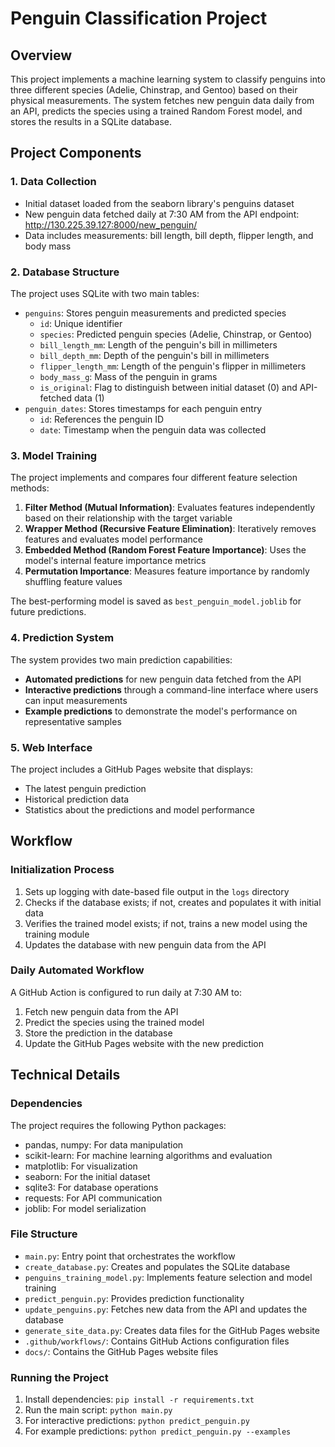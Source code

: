 # Penguin Classification Project

## Overview
This project implements a machine learning system to classify penguins into three different species (Adelie, Chinstrap, and Gentoo) based on their physical measurements. The system fetches new penguin data daily from an API, predicts the species using a trained Random Forest model, and stores the results in a SQLite database.

## Project Components

### 1. Data Collection
- Initial dataset loaded from the seaborn library's penguins dataset
- New penguin data fetched daily at 7:30 AM from the API endpoint: http://130.225.39.127:8000/new_penguin/
- Data includes measurements: bill length, bill depth, flipper length, and body mass

### 2. Database Structure
The project uses SQLite with two main tables:
- `penguins`: Stores penguin measurements and predicted species
  - `id`: Unique identifier
  - `species`: Predicted penguin species (Adelie, Chinstrap, or Gentoo)
  - `bill_length_mm`: Length of the penguin's bill in millimeters
  - `bill_depth_mm`: Depth of the penguin's bill in millimeters
  - `flipper_length_mm`: Length of the penguin's flipper in millimeters
  - `body_mass_g`: Mass of the penguin in grams
  - `is_original`: Flag to distinguish between initial dataset (0) and API-fetched data (1)
- `penguin_dates`: Stores timestamps for each penguin entry
  - `id`: References the penguin ID
  - `date`: Timestamp when the penguin data was collected

### 3. Model Training
The project implements and compares four different feature selection methods:
1. **Filter Method (Mutual Information)**: Evaluates features independently based on their relationship with the target variable
2. **Wrapper Method (Recursive Feature Elimination)**: Iteratively removes features and evaluates model performance
3. **Embedded Method (Random Forest Feature Importance)**: Uses the model's internal feature importance metrics
4. **Permutation Importance**: Measures feature importance by randomly shuffling feature values

The best-performing model is saved as `best_penguin_model.joblib` for future predictions.

### 4. Prediction System
The system provides two main prediction capabilities:
- **Automated predictions** for new penguin data fetched from the API
- **Interactive predictions** through a command-line interface where users can input measurements
- **Example predictions** to demonstrate the model's performance on representative samples

### 5. Web Interface
The project includes a GitHub Pages website that displays:
- The latest penguin prediction
- Historical prediction data
- Statistics about the predictions and model performance

## Workflow

### Initialization Process
1. Sets up logging with date-based file output in the `logs` directory
2. Checks if the database exists; if not, creates and populates it with initial data
3. Verifies the trained model exists; if not, trains a new model using the training module
4. Updates the database with new penguin data from the API

### Daily Automated Workflow
A GitHub Action is configured to run daily at 7:30 AM to:
1. Fetch new penguin data from the API
2. Predict the species using the trained model
3. Store the prediction in the database
4. Update the GitHub Pages website with the new prediction

## Technical Details

### Dependencies
The project requires the following Python packages:
- pandas, numpy: For data manipulation
- scikit-learn: For machine learning algorithms and evaluation
- matplotlib: For visualization
- seaborn: For the initial dataset
- sqlite3: For database operations
- requests: For API communication
- joblib: For model serialization

### File Structure
- `main.py`: Entry point that orchestrates the workflow
- `create_database.py`: Creates and populates the SQLite database
- `penguins_training_model.py`: Implements feature selection and model training
- `predict_penguin.py`: Provides prediction functionality
- `update_penguins.py`: Fetches new data from the API and updates the database
- `generate_site_data.py`: Creates data files for the GitHub Pages website
- `.github/workflows/`: Contains GitHub Actions configuration files
- `docs/`: Contains the GitHub Pages website files

### Running the Project
1. Install dependencies: `pip install -r requirements.txt`
2. Run the main script: `python main.py`
3. For interactive predictions: `python predict_penguin.py`
4. For example predictions: `python predict_penguin.py --examples`

